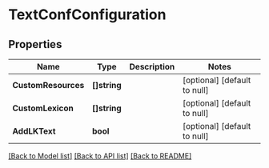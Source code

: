 # TextConfConfiguration

## Properties
Name | Type | Description | Notes
------------ | ------------- | ------------- | -------------
**CustomResources** | **[]string** |  | [optional] [default to null]
**CustomLexicon** | **[]string** |  | [optional] [default to null]
**AddLKText** | **bool** |  | [optional] [default to null]

[[Back to Model list]](../README.md#documentation-for-models) [[Back to API list]](../README.md#documentation-for-api-endpoints) [[Back to README]](../README.md)

